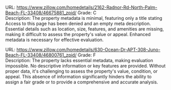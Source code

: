URL: https://www.zillow.com/homedetails/2162-Radnor-Rd-North-Palm-Beach-FL-33408/46675881_zpid/
Grade: C  
Description: The property metadata is minimal, featuring only a title stating Access to this page has been denied and an empty meta description. Essential details such as location, size, features, and amenities are missing, making it difficult to assess the property's value or appeal. Enhanced metadata is necessary for effective evaluation.

URL: https://www.zillow.com/homedetails/630-Ocean-Dr-APT-308-Juno-Beach-FL-33408/46800761_zpid/
Grade: F  
Description: The property lacks essential metadata, making evaluation impossible. No descriptive information or key features are provided. Without proper data, it's challenging to assess the property's value, condition, or appeal. This absence of information significantly hinders the ability to assign a fair grade or to provide a comprehensive and accurate analysis.

